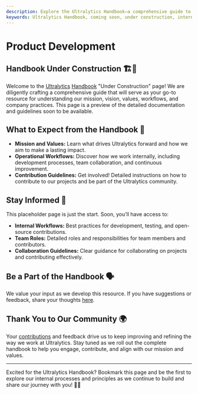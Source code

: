 ```yaml
---
description: Explore the Ultralytics Handbook—a comprehensive guide to our mission, vision, values, and internal workflows. Stay tuned for exciting updates as we continue to build this resource.
keywords: Ultralytics Handbook, coming soon, under construction, internal guide, mission, vision, values, workflows, open-source, AI guidelines
---
```


# Product Development

## Handbook Under Construction 🏗️📖

Welcome to the [Ultralytics](https://www.ultralytics.com/) [Handbook](https://handbook.ultralytics.com/) "Under Construction" page! We are diligently crafting a comprehensive guide that will serve as your go-to resource for understanding our mission, vision, values, workflows, and company practices. This page is a preview of the detailed documentation and guidelines soon to be available.

## What to Expect from the Handbook 📘

- **Mission and Values:** Learn what drives Ultralytics forward and how we aim to make a lasting impact.
- **Operational Workflows:** Discover how we work internally, including development processes, team collaboration, and continuous improvement.
- **Contribution Guidelines:** Get involved! Detailed instructions on how to contribute to our projects and be part of the Ultralytics community.

## Stay Informed 🚧

This placeholder page is just the start. Soon, you’ll have access to:

- **Internal Workflows:** Best practices for development, testing, and open-source contributions.
- **Team Roles:** Detailed roles and responsibilities for team members and contributors.
- **Collaboration Guidelines:** Clear guidance for collaborating on projects and contributing effectively.

## Be a Part of the Handbook 🗣️

We value your input as we develop this resource. If you have suggestions or feedback, share your thoughts [here](https://www.ultralytics.com/survey).

## Thank You to Our Community 🌍

Your [contributions](https://docs.ultralytics.com/help/contributing/) and feedback drive us to keep improving and refining the way we work at Ultralytics. Stay tuned as we roll out the complete handbook to help you engage, contribute, and align with our mission and values.

---

Excited for the Ultralytics Handbook? Bookmark this page and be the first to explore our internal processes and principles as we continue to build and share our journey with you! 📖✨
